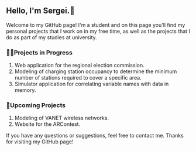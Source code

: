 ## Hello, I'm Sergei.👋


Welcome to my GitHub page! I'm a student and on this page you'll find my personal projects that I work on in my free time, as well as the projects that I do as part of my studies at university. 

### 🧑‍💻Projects in Progress
1. Web application for the regional election commission.
2. Modeling of charging station occupancy to determine the minimum number of stations required to cover a specific area.
3. Simulator application for correlating variable names with data in memory.
### 📌Upcoming Projects
1. Modeling of VANET wireless networks.
2. Website for the ARContest.

If you have any questions or suggestions, feel free to contact me. Thanks for visiting my GitHub page!
